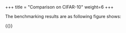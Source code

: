 +++
title = "Comparison on CIFAR-10"
weight=6
+++

The benchmarking results are as following figure shows:

{{<chart id="cifar10" width="400" height="100" datawidth="2" title="CIFAR-10" data="data/CIFAR10Server1.csv">}}
